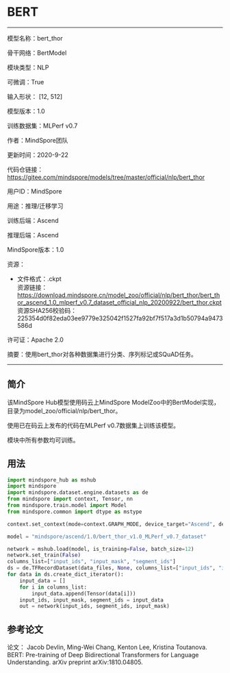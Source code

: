 # BERT

---

模型名称：bert_thor

骨干网络：BertModel

模块类型：NLP

可微调：True

输入形状： [12, 512]

模型版本：1.0

训练数据集：MLPerf v0.7

作者：MindSpore团队

更新时间：2020-9-22

代码仓链接：<https://gitee.com/mindspore/models/tree/master/official/nlp/bert_thor>

用户ID：MindSpore

用途：推理/迁移学习

训练后端：Ascend

推理后端：Ascend

MindSpore版本：1.0

资源：

  -
    文件格式：.ckpt  
    资源链接：<https://download.mindspore.cn/model_zoo/official/nlp/bert_thor/bert_thor_ascend_1.0_mlperf_v0.7_dataset_official_nlp_20200922/bert_thor.ckpt>  
    资源SHA256校验码： 225354d0f82eda03ee9779e325042f1527fa92bf7f517a3d1b50794a9473586d

许可证：Apache 2.0

摘要：使用bert_thor对各种数据集进行分类、序列标记或SQuAD任务。

---

## 简介

该MindSpore Hub模型使用码云上MindSpore ModelZoo中的BertModel实现，目录为model_zoo/official/nlp/bert_thor。

使用已在码云上发布的代码在MLPerf v0.7数据集上训练该模型。

模块中所有参数均可训练。

## 用法

```python
import mindspore_hub as mshub
import mindspore
import mindspore.dataset.engine.datasets as de
from mindspore import context, Tensor, nn
from mindspore.train.model import Model
from mindspore.common import dtype as mstype

context.set_context(mode=context.GRAPH_MODE, device_target="Ascend", device_id=0)

model = "mindspore/ascend/1.0/bert_thor_v1.0_MLPerf_v0.7_dataset"

network = mshub.load(model, is_training=False, batch_size=12)
network.set_train(False)
columns_list=["input_ids", "input_mask", "segment_ids"]
ds = de.TFRecordDataset(data_files, None, columns_list=["input_ids", "input_mask", "segment_ids"])
for data in ds.create_dict_iterator():
    input_data = []
    for i in columns_list:
        input_data.append(Tensor(data[i]))
    input_ids, input_mask, segment_ids = input_data
    out = network(input_ids, segment_ids, input_mask)
```

## 参考论文

论文： Jacob Devlin, Ming-Wei Chang, Kenton Lee, Kristina Toutanova. BERT: Pre-training of Deep Bidirectional Transformers for Language Understanding. arXiv preprint arXiv:1810.04805.
